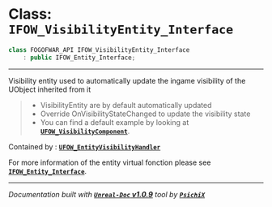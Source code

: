 # **Class: `IFOW_VisibilityEntity_Interface`**

```cpp
class FOGOFWAR_API IFOW_VisibilityEntity_Interface
    : public IFOW_Entity_Interface;
```

---

Visibility entity used to automatically update the ingame visibility of the UObject inherited from it

> - VisibilityEntity are by default automatically updated
> - Override OnVisibilityStateChanged to update the visibility state
> - You can find a default example by looking at [**`UFOW_VisibilityComponent`**](/reference/classes/UFOW_VisibilityComponent.md).

Contained by : [**`UFOW_EntityVisibilityHandler`**](/reference/classes/UFOW_EntityVisibilityHandler.md)

For more information of the entity virtual fonction please see [**`IFOW_Entity_Interface`**](/reference/classes/IFOW_Entity_Interface.md).


---
_Documentation built with [**`Unreal-Doc` v1.0.9**](https://github.com/PsichiX/unreal-doc) tool by [**`PsichiX`**](https://github.com/PsichiX)_